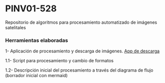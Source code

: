 # PINV01-528
Repositorio de algoritmos para procesamiento automatizado de imágenes satelitales
### Herramientas elaboradas
1- Aplicación de procesamiento y descarga de imágenes. [App de descarga](https://code.earthengine.google.com/e7f29c99aa685e55cf7f2e89129c7bd2)




1.1- Script para procesamiento y cambio de formatos 

1.2- Descripción inicial del procesamiento a través del diagrama de flujo (borrador inicial con mermaid)
